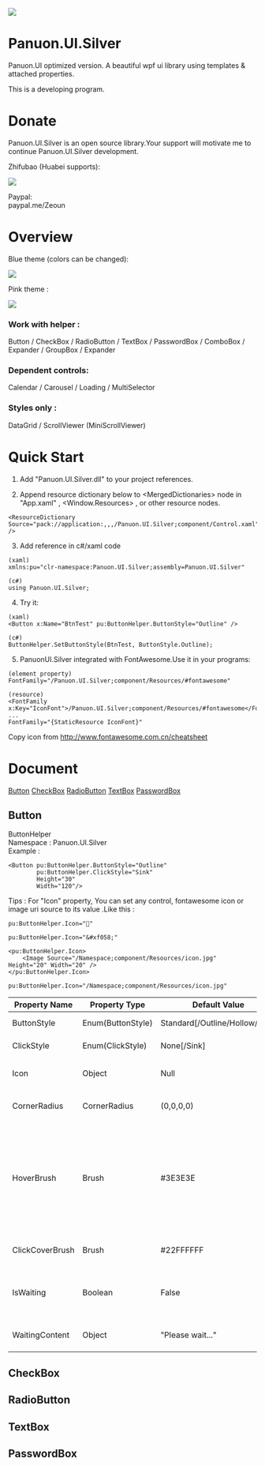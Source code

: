 <a href="https://996.icu" target='_blank'><img src="https://img.shields.io/badge/link-996.icu-red.svg"></a>

# Panuon.UI.Silver
Panuon.UI optimized version. A beautiful wpf ui library using templates &amp; attached properties.

This is a developing program.

# Donate
Panuon.UI.Silver is an open source library.Your support will motivate me to continue Panuon.UI.Silver development.  

Zhifubao (Huabei supports):

![](https://raw.githubusercontent.com/Ruris/Panuon.Documents/master/Resources/Global/zhifubao.jpg)

Paypal:  
paypal.me/Zeoun  


# Overview
Blue theme (colors can be changed):

![](https://raw.githubusercontent.com/Ruris/Panuon.Documents/master/Resources/Panuon.UI.Silver/overview.jpg)

Pink theme :

![](https://raw.githubusercontent.com/Ruris/Panuon.Documents/master/Resources/Panuon.UI.Silver/overview_2.jpg)


### Work with helper :
Button / CheckBox / RadioButton / TextBox / PasswordBox / ComboBox / Expander / GroupBox / Expander

### Dependent controls:
Calendar / Carousel / Loading / MultiSelector

### Styles only :
DataGrid / ScrollViewer (MiniScrollViewer)

# Quick Start

1. Add "Panuon.UI.Silver.dll" to your project references.

2. Append resource dictionary below to &lt;MergedDictionaries&gt; node in "App.xaml" , &lt;Window.Resources&gt; , or other resource nodes.
```
<ResourceDictionary Source="pack://application:,,,/Panuon.UI.Silver;component/Control.xaml" />
```              

3. Add reference in c#/xaml code

```
(xaml)
xmlns:pu="clr-namespace:Panuon.UI.Silver;assembly=Panuon.UI.Silver"

(c#)
using Panuon.UI.Silver;
```

4. Try it:
```
(xaml)
<Button x:Name="BtnTest" pu:ButtonHelper.ButtonStyle="Outline" />

(c#)
ButtonHelper.SetButtonStyle(BtnTest, ButtonStyle.Outline);
```

5. PanuonUI.Silver integrated with FontAwesome.Use it in your programs:
```
(element property)
FontFamily="/Panuon.UI.Silver;component/Resources/#fontawesome"

(resource)
<FontFamily x:Key="IconFont">/Panuon.UI.Silver;component/Resources/#fontawesome</FontFamily>
...
FontFamily="{StaticResource IconFont}"
```
Copy icon from http://www.fontawesome.com.cn/cheatsheet

# Document
[Button](#Button)
[CheckBox](#CheckBox)
[RadioButton](#RadioButton)
[TextBox](#TextBox)
[PasswordBox](#PasswordBox)


## Button
ButtonHelper  
Namespace : Panuon.UI.Silver  
Example : 
```
<Button pu:ButtonHelper.ButtonStyle="Outline"
        pu:ButtonHelper.ClickStyle="Sink"
        Height="30"
        Width="120"/>  
```
Tips : For "Icon" property, You can set any control, fontawesome icon or image uri source to its value .Like this :
```
pu:ButtonHelper.Icon=""

pu:ButtonHelper.Icon="&#xf058;"

<pu:ButtonHelper.Icon>
    <Image Source="/Namespace;component/Resources/icon.jpg" Height="20" Width="20" />
</pu:ButtonHelper.Icon>

pu:ButtonHelper.Icon="/Namespace;component/Resources/icon.jpg"

```

Property Name | Property Type | Default Value | Description  
-|-|-|-
ButtonStyle | Enum(ButtonStyle) | Standard[/Outline/Hollow/Link] | gets or sets base button style .|
ClickStyle | Enum(ClickStyle) | None[/Sink] | gets or sets click effect of the button .|
Icon | Object | Null | gets or sets icon of the button, which placed before the content .| 
CornerRadius | CornerRadius | (0,0,0,0) | gets or sets border corner radius of the button .|
HoverBrush | Brush | #3E3E3E | gets or sets background("Standard" style ,background and borderbrush in "Hollow" Style, foreground and borderbrush in "Outline" style, foreground in "Link" style) of the button when mouse enter .|
ClickCoverBrush | Brush | #22FFFFFF | gets or sets cover mask of the button when mouse clicked .|
IsWaiting | Boolean | False | gets or sets whether the button is in waiting mode .Button will be disabled when IsWaiting="True".|
WaitingContent | Object | "Please wait..." | gets or sets content of the button when IsWaiting="True". |

## CheckBox
## RadioButton
## TextBox
## PasswordBox


